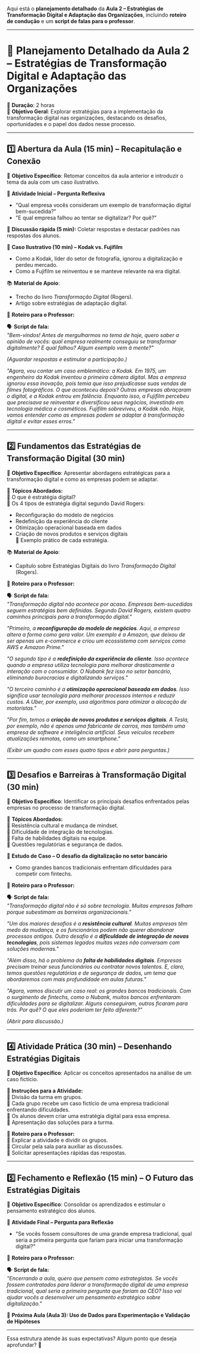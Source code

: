 Aqui está o **planejamento detalhado** da **Aula 2 – Estratégias de Transformação Digital e Adaptação das Organizações**, incluindo **roteiro de condução** e um **script de falas para o professor**.  

---

# **📌 Planejamento Detalhado da Aula 2 – Estratégias de Transformação Digital e Adaptação das Organizações**  
📅 **Duração**: 2 horas  
🎯 **Objetivo Geral**: Explorar estratégias para a implementação da transformação digital nas organizações, destacando os desafios, oportunidades e o papel dos dados nesse processo.  

---

## **1️⃣ Abertura da Aula (15 min) – Recapitulação e Conexão**  

🎯 **Objetivo Específico**: Retomar conceitos da aula anterior e introduzir o tema da aula com um caso ilustrativo.  

📌 **Atividade Inicial – Pergunta Reflexiva**  
- "Qual empresa vocês consideram um exemplo de transformação digital bem-sucedida?"  
- "E qual empresa falhou ao tentar se digitalizar? Por quê?"  

📌 **Discussão rápida (5 min):** Coletar respostas e destacar padrões nas respostas dos alunos.  

📌 **Caso Ilustrativo (10 min) – Kodak vs. Fujifilm**  
- Como a Kodak, líder do setor de fotografia, ignorou a digitalização e perdeu mercado.  
- Como a Fujifilm se reinventou e se manteve relevante na era digital.  

📚 **Material de Apoio**:  
- Trecho do livro *Transformação Digital* (Rogers).  
- Artigo sobre estratégias de adaptação digital.  

📌 **Roteiro para o Professor:**  

🗣 **Script de fala:**  
*"Bem-vindos! Antes de mergulharmos no tema de hoje, quero saber a opinião de vocês: qual empresa realmente conseguiu se transformar digitalmente? E qual falhou? Algum exemplo vem à mente?"*  

*(Aguardar respostas e estimular a participação.)*  

*"Agora, vou contar um caso emblemático: a Kodak. Em 1975, um engenheiro da Kodak inventou a primeira câmera digital. Mas a empresa ignorou essa inovação, pois temia que isso prejudicasse suas vendas de filmes fotográficos. O que aconteceu depois? Outras empresas abraçaram o digital, e a Kodak entrou em falência. Enquanto isso, a Fujifilm percebeu que precisava se reinventar e diversificou seus negócios, investindo em tecnologia médica e cosméticos. Fujifilm sobreviveu, a Kodak não. Hoje, vamos entender como as empresas podem se adaptar à transformação digital e evitar esses erros."*  

---

## **2️⃣ Fundamentos das Estratégias de Transformação Digital (30 min)**  

🎯 **Objetivo Específico**: Apresentar abordagens estratégicas para a transformação digital e como as empresas podem se adaptar.  

📌 **Tópicos Abordados:**  
🔹 O que é estratégia digital?  
🔹 Os 4 tipos de estratégia digital segundo David Rogers:  
   - Reconfiguração do modelo de negócios  
   - Redefinição da experiência do cliente  
   - Otimização operacional baseada em dados  
   - Criação de novos produtos e serviços digitais  
🔹 Exemplo prático de cada estratégia.  

📚 **Material de Apoio**:  
- Capítulo sobre Estratégias Digitais do livro *Transformação Digital* (Rogers).  

📌 **Roteiro para o Professor:**  

🗣 **Script de fala:**  
*"Transformação digital não acontece por acaso. Empresas bem-sucedidas seguem estratégias bem definidas. Segundo David Rogers, existem quatro caminhos principais para a transformação digital."*  

*"Primeiro, a **reconfiguração do modelo de negócios**. Aqui, a empresa altera a forma como gera valor. Um exemplo é a Amazon, que deixou de ser apenas um e-commerce e criou um ecossistema com serviços como AWS e Amazon Prime."*  

*"O segundo tipo é a **redefinição da experiência do cliente**. Isso acontece quando a empresa utiliza tecnologia para melhorar drasticamente a interação com o consumidor. O Nubank fez isso no setor bancário, eliminando burocracias e digitalizando serviços."*  

*"O terceiro caminho é a **otimização operacional baseada em dados**. Isso significa usar tecnologia para melhorar processos internos e reduzir custos. A Uber, por exemplo, usa algoritmos para otimizar a alocação de motoristas."*  

*"Por fim, temos a **criação de novos produtos e serviços digitais**. A Tesla, por exemplo, não é apenas uma fabricante de carros, mas também uma empresa de software e inteligência artificial. Seus veículos recebem atualizações remotas, como um smartphone."*  

*(Exibir um quadro com esses quatro tipos e abrir para perguntas.)*  

---

## **3️⃣ Desafios e Barreiras à Transformação Digital (30 min)**  

🎯 **Objetivo Específico**: Identificar os principais desafios enfrentados pelas empresas no processo de transformação digital.  

📌 **Tópicos Abordados:**  
🔹 Resistência cultural e mudança de mindset.  
🔹 Dificuldade de integração de tecnologias.  
🔹 Falta de habilidades digitais na equipe.  
🔹 Questões regulatórias e segurança de dados.  

📌 **Estudo de Caso – O desafio da digitalização no setor bancário**  
- Como grandes bancos tradicionais enfrentam dificuldades para competir com fintechs.  

📌 **Roteiro para o Professor:**  

🗣 **Script de fala:**  
*"Transformação digital não é só sobre tecnologia. Muitas empresas falham porque subestimam as barreiras organizacionais."*  

*"Um dos maiores desafios é a **resistência cultural**. Muitas empresas têm medo da mudança, e os funcionários podem não querer abandonar processos antigos. Outro desafio é a **dificuldade de integração de novas tecnologias**, pois sistemas legados muitas vezes não conversam com soluções modernas."*  

*"Além disso, há o problema da **falta de habilidades digitais**. Empresas precisam treinar seus funcionários ou contratar novos talentos. E, claro, temos questões regulatórias e de segurança de dados, um tema que abordaremos com mais profundidade em aulas futuras."*  

*"Agora, vamos discutir um caso real: os grandes bancos tradicionais. Com o surgimento de fintechs, como o Nubank, muitos bancos enfrentaram dificuldades para se digitalizar. Alguns conseguiram, outros ficaram para trás. Por quê? O que eles poderiam ter feito diferente?"*  

*(Abrir para discussão.)*  

---

## **4️⃣ Atividade Prática (30 min) – Desenhando Estratégias Digitais**  

🎯 **Objetivo Específico**: Aplicar os conceitos apresentados na análise de um caso fictício.  

📌 **Instruções para a Atividade:**  
🔹 Divisão da turma em grupos.  
🔹 Cada grupo recebe um caso fictício de uma empresa tradicional enfrentando dificuldades.  
🔹 Os alunos devem criar uma estratégia digital para essa empresa.  
🔹 Apresentação das soluções para a turma.  

📌 **Roteiro para o Professor:**  
🔹 Explicar a atividade e dividir os grupos.  
🔹 Circular pela sala para auxiliar as discussões.  
🔹 Solicitar apresentações rápidas das respostas.  

---

## **5️⃣ Fechamento e Reflexão (15 min) – O Futuro das Estratégias Digitais**  

🎯 **Objetivo Específico**: Consolidar os aprendizados e estimular o pensamento estratégico dos alunos.  

📢 **Atividade Final – Pergunta para Reflexão**  
- "Se vocês fossem consultores de uma grande empresa tradicional, qual seria a primeira pergunta que fariam para iniciar uma transformação digital?"  

📌 **Roteiro para o Professor:**  

🗣 **Script de fala:**  
*"Encerrando a aula, quero que pensem como estrategistas. Se vocês fossem contratados para liderar a transformação digital de uma empresa tradicional, qual seria a primeira pergunta que fariam ao CEO? Isso vai ajudar vocês a desenvolver um pensamento estratégico sobre digitalização."*  

📢 **Próxima Aula (Aula 3): Uso de Dados para Experimentação e Validação de Hipóteses**  

---

Essa estrutura atende às suas expectativas? Algum ponto que deseja aprofundar? 🚀